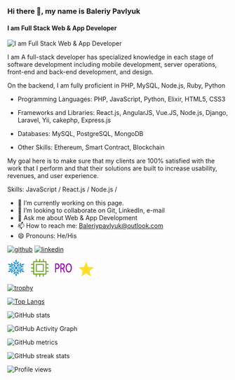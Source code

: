### Hi there 👋, my name is Baleriy Pavlyuk
#### I am Full Stack Web & App Developer
![I am Full Stack Web & App Developer](https://videohive.img.customer.envatousercontent.com/files/234308236/2_3D%20Animation%20Robot%20with%20Laptop%20on%20Scooter%20with%20Alpha%20Channel.jpg?auto=compress%2Cformat&fit=crop&crop=top&max-h=8000&max-w=590&s=b686e7647856d74ee25e0563919eeff3)

I am A full-stack developer has specialized knowledge in each stage of software development including mobile development, server operations, front-end and back-end development, and design.

On the backend, I am fully proficient in PHP, MySQL, Node.js, Ruby, Python

- Programming Languages: PHP, JavaScript, Python, Elixir, HTML5, CSS3

- Frameworks and Libraries: React.js, AngularJS, Vue.JS, Node.js, Django, Laravel,
Yii, cakephp, Express.js
 
- Databases: MySQL, PostgreSQL, MongoDB

- Other Skills: Ethereum, Smart Contract, Blockchain

My goal here is to make sure that my clients are 100% satisfied with the work that I perform and that their solutions are built to increase usability, revenues, and user experience.

Skills: JavaScript / React.js / Node.js /

- 🔭 I’m currently working on this page. 
- 👯 I’m looking to collaborate on Git, LinkedIn, e-mail 
- 💬 Ask me about Web & App Development 
- 📫 How to reach me: Baleriypavlyuk@outlook.com 
- 😄 Pronouns: He/His 


[<img src='https://cdn.jsdelivr.net/npm/simple-icons@3.0.1/icons/github.svg' alt='github' height='40'>](https://github.com/BaleriyPavlyuk)  [<img src='https://cdn.jsdelivr.net/npm/simple-icons@3.0.1/icons/linkedin.svg' alt='linkedin' height='40'>](https://www.linkedin.com/in/https://www.linkedin.com/in/baleriy-pavlyuk//)  

<a href='https://archiveprogram.github.com/'><img src='https://raw.githubusercontent.com/acervenky/animated-github-badges/master/assets/acbadge.gif' width='40' height='40'></a> <a href='https://docs.github.com/en/developers'><img src='https://raw.githubusercontent.com/acervenky/animated-github-badges/master/assets/devbadge.gif' width='40' height='40'></a> <a href='https://github.com/pricing'><img src='https://raw.githubusercontent.com/acervenky/animated-github-badges/master/assets/pro.gif' width='40' height='40'></a> <a href='https://stars.github.com/'><img src='https://raw.githubusercontent.com/acervenky/animated-github-badges/master/assets/starbadge.gif' width='35' height='35'></a> 

[![trophy](https://github-profile-trophy.vercel.app/?username=BaleriyPavlyuk)](https://github.com/ryo-ma/github-profile-trophy)

[![Top Langs](https://github-readme-stats.vercel.app/api/top-langs/?username=BaleriyPavlyuk)](https://github.com/anuraghazra/github-readme-stats)

![GitHub stats](https://github-readme-stats.vercel.app/api?username=BaleriyPavlyuk&show_icons=true)  

![GitHub Activity Graph](https://activity-graph.herokuapp.com/graph?username=BaleriyPavlyuk)  

![GitHub metrics](https://metrics.lecoq.io/BaleriyPavlyuk)  

![GitHub streak stats](https://github-readme-streak-stats.herokuapp.com/?user=BaleriyPavlyuk)  

![Profile views](https://gpvc.arturio.dev/BaleriyPavlyuk)  
